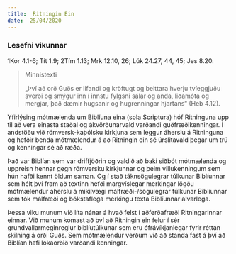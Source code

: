 ```yaml
---
title:  Ritningin Ein
date:  25/04/2020
---
```


### Lesefni vikunnar
1Kor 4.1-6; Tít 1.9; 2Tím 1.13; Mrk 12.10, 26; Lúk 24.27, 44, 45; Jes 8.20.

> <p>Minnistexti</p>
> „Því að orð Guðs er lifandi og kröftugt og beittara hverju tvíeggjuðu sverði og smýgur inn í innstu fylgsni sálar og anda, liðamóta og mergjar, það dæmir hugsanir og hugrenningar hjartans“ (Heb 4.12).

Yfirlýsing mótmælenda um Biblíuna eina (sola Scriptura) hóf Ritninguna upp til að vera einasta staðal og ákvörðunarvald varðandi guðfræðikenningar. Í andstöðu við rómversk-kaþólsku kirkjuna sem leggur áherslu á Ritninguna og hefðir benda mótmælendur á að Ritningin ein sé úrslitavald þegar um trú og kenningar sé að ræða.

Það var Biblían sem var driffjöðrin og valdið að baki siðbót mótmælenda og uppreisn hennar gegn rómversku kirkjunnar og þeim villukenningum sem hún hafði kennt öldum saman. Og í stað táknsögulegrar túlkunar Biblíunnar sem hélt því fram að textinn hefði margvíslegar merkingar lögðu mótmælendur áherslu á mikilvægi málfræði-/sögulegrar túlkunar Biblíunnar sem tók málfræði og bókstaflega merkingu texta Biblíunnar alvarlega.

Þessa viku munum við líta nánar á hvað felst í aðferðafræði Ritningarinnar einnar. Við munum komast að því að Ritningin ein felur í sér grundvallarmeginreglur biblíutúlkunar sem eru ófrávíkjanlegar fyrir réttan skilning á orði Guðs. Sem mótmælendur verðum við að standa fast á því að Biblían hafi lokaorðið varðandi kenningar.